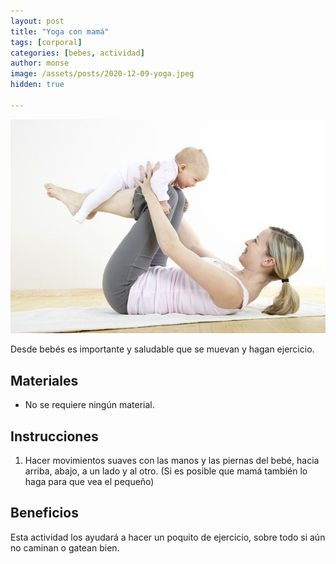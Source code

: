 ```yaml
---
layout: post
title: "Yoga con mamá"
tags: [corporal]
categories: [bebes, actividad]
author: monse
image: /assets/posts/2020-12-09-yoga.jpeg
hidden: true

---
```

![Actividad de yoga](/assets/posts/2020-12-09-yoga.jpeg)<br/> 

Desde bebés es importante y saludable que se muevan y hagan ejercicio.

## Materiales 

- No se requiere ningún material.



## Instrucciones 

1. Hacer movimientos suaves con las manos y las piernas del bebé, hacia arriba, abajo, a un lado y al otro. (Si es posible que mamá también lo haga para que vea el pequeño)



## Beneficios 
Esta actividad los ayudará a hacer un poquito de ejercicio, sobre todo si aún no caminan o gatean bien. 
